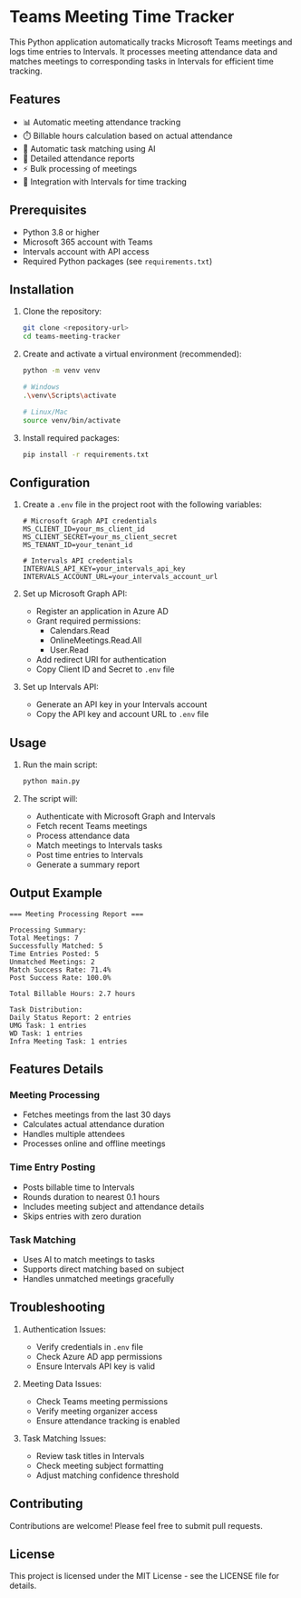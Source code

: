 # Teams Meeting Time Tracker

This Python application automatically tracks Microsoft Teams meetings and logs time entries to Intervals. It processes meeting attendance data and matches meetings to corresponding tasks in Intervals for efficient time tracking.

## Features

- 📊 Automatic meeting attendance tracking
- ⏱️ Billable hours calculation based on actual attendance
- 🔄 Automatic task matching using AI
- 📝 Detailed attendance reports
- ⚡ Bulk processing of meetings
- 🎯 Integration with Intervals for time tracking

## Prerequisites

- Python 3.8 or higher
- Microsoft 365 account with Teams
- Intervals account with API access
- Required Python packages (see `requirements.txt`)

## Installation

1. Clone the repository:
   ```bash
   git clone <repository-url>
   cd teams-meeting-tracker
   ```

2. Create and activate a virtual environment (recommended):
   ```bash
   python -m venv venv
   
   # Windows
   .\venv\Scripts\activate
   
   # Linux/Mac
   source venv/bin/activate
   ```

3. Install required packages:
   ```bash
   pip install -r requirements.txt
   ```

## Configuration

1. Create a `.env` file in the project root with the following variables:
   ```env
   # Microsoft Graph API credentials
   MS_CLIENT_ID=your_ms_client_id
   MS_CLIENT_SECRET=your_ms_client_secret
   MS_TENANT_ID=your_tenant_id
   
   # Intervals API credentials
   INTERVALS_API_KEY=your_intervals_api_key
   INTERVALS_ACCOUNT_URL=your_intervals_account_url
   ```

2. Set up Microsoft Graph API:
   - Register an application in Azure AD
   - Grant required permissions:
     - Calendars.Read
     - OnlineMeetings.Read.All
     - User.Read
   - Add redirect URI for authentication
   - Copy Client ID and Secret to `.env` file

3. Set up Intervals API:
   - Generate an API key in your Intervals account
   - Copy the API key and account URL to `.env` file

## Usage

1. Run the main script:
   ```bash
   python main.py
   ```

2. The script will:
   - Authenticate with Microsoft Graph and Intervals
   - Fetch recent Teams meetings
   - Process attendance data
   - Match meetings to Intervals tasks
   - Post time entries to Intervals
   - Generate a summary report

## Output Example

```
=== Meeting Processing Report ===

Processing Summary:
Total Meetings: 7
Successfully Matched: 5
Time Entries Posted: 5
Unmatched Meetings: 2
Match Success Rate: 71.4%
Post Success Rate: 100.0%

Total Billable Hours: 2.7 hours

Task Distribution:
Daily Status Report: 2 entries
UMG Task: 1 entries
WD Task: 1 entries
Infra Meeting Task: 1 entries
```

## Features Details

### Meeting Processing
- Fetches meetings from the last 30 days
- Calculates actual attendance duration
- Handles multiple attendees
- Processes online and offline meetings

### Time Entry Posting
- Posts billable time to Intervals
- Rounds duration to nearest 0.1 hours
- Includes meeting subject and attendance details
- Skips entries with zero duration

### Task Matching
- Uses AI to match meetings to tasks
- Supports direct matching based on subject
- Handles unmatched meetings gracefully

## Troubleshooting

1. Authentication Issues:
   - Verify credentials in `.env` file
   - Check Azure AD app permissions
   - Ensure Intervals API key is valid

2. Meeting Data Issues:
   - Check Teams meeting permissions
   - Verify meeting organizer access
   - Ensure attendance tracking is enabled

3. Task Matching Issues:
   - Review task titles in Intervals
   - Check meeting subject formatting
   - Adjust matching confidence threshold

## Contributing

Contributions are welcome! Please feel free to submit pull requests.

## License

This project is licensed under the MIT License - see the LICENSE file for details. 